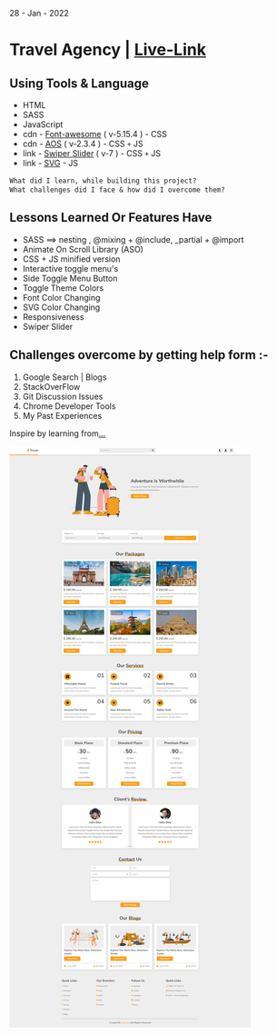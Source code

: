 28 - Jan - 2022 

# Travel Agency | [Live-Link](https://taiseen.github.io/travel-agency)

## Using Tools & Language
* HTML
* SASS 
* JavaScript
* cdn - [Font-awesome](https://cdnjs.com/libraries/font-awesome) ( v-5.15.4 ) - CSS 
* cdn - [AOS](https://cdnjs.com/libraries/aos) ( v-2.3.4 ) - CSS `+` JS 
* link - [Swiper Slider](https://swiperjs.com/get-started#use-swiper-from-cdn) ( v-7 ) - CSS `+` JS 
* link - [SVG](https://github.com/iconfu/svg-inject) - JS

```
What did I learn, while building this project? 
What challenges did I face & how did I overcome them?
```

## Lessons Learned Or Features Have 
- SASS ==> nesting , @mixing + @include, _partial + @import 
- Animate On Scroll Library (ASO)
- CSS + JS minified version
- Interactive toggle menu's
- Side Toggle Menu Button 
- Toggle Theme Colors
- Font Color Changing
- SVG Color Changing
- Responsiveness
- Swiper Slider

## Challenges overcome by getting help form :-
1. Google Search | Blogs
2. StackOverFlow
3. Git Discussion Issues
3. Chrome Developer Tools 
4. My Past Experiences

Inspire by learning from[...](https://youtu.be/m9xD_raCUGE)

<img src="./assets/img/demo.jpg"/>